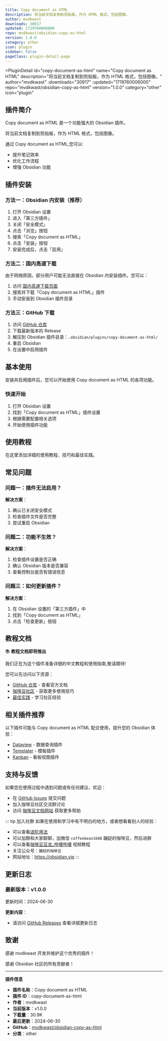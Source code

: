 ```yaml
---
title: Copy document as HTML
description: 将当前文档复制到剪贴板，作为 HTML 格式，包括图像。
author: mvdkwast
downloads: 30917
updated: 1719760006000
repo: mvdkwast/obsidian-copy-as-html
version: 1.0.0
category: other
icon: plugin
sidebar: false
pageClass: plugin-detail-page
---
```


<PluginDetail
  id="copy-document-as-html"
  name="Copy document as HTML"
  description="将当前文档复制到剪贴板，作为 HTML 格式，包括图像。"
  author="mvdkwast"
  :downloads="30917"
  :updated="1719760006000"
  repo="mvdkwast/obsidian-copy-as-html"
  version="1.0.0"
  category="other"
  icon="plugin"
>

<!-- AUTO_GENERATED_START -->
## 插件简介

Copy document as HTML 是一个功能强大的 Obsidian 插件。

将当前文档复制到剪贴板，作为 HTML 格式，包括图像。

通过 Copy document as HTML,您可以:

- 提升笔记效率
- 优化工作流程
- 增强 Obsidian 功能

<!-- AUTO_GENERATED_END -->

<!-- AUTO_GENERATED_START -->
## 插件安装

### 方法一：Obsidian 内安装（推荐）

1. 打开 Obsidian 设置
2. 进入「第三方插件」
3. 关闭「安全模式」
4. 点击「浏览」按钮
5. 搜索「Copy document as HTML」
6. 点击「安装」按钮
7. 安装完成后，点击「启用」

### 方法二：国内高速下载

由于网络原因，部分用户可能无法直接在 Obsidian 内安装插件。您可以：

1. 访问 [国内高速下载页面](/zh/documentation/obsidian-plugins-download.html)
2. 搜索并下载「Copy document as HTML」插件
3. 手动安装到 Obsidian 插件目录

### 方法三：GitHub 下载

1. 访问 [GitHub 仓库](https://github.com/mvdkwast/obsidian-copy-as-html)
2. 下载最新版本的 Release
3. 解压到 Obsidian 插件目录：`.obsidian/plugins/copy-document-as-html/`
4. 重启 Obsidian
5. 在设置中启用插件

## 基本使用

安装并启用插件后，您可以开始使用 Copy document as HTML 的各项功能。

### 快速开始

1. 打开 Obsidian 设置
2. 找到「Copy document as HTML」插件设置
3. 根据需要配置相关选项
4. 开始使用插件功能

<!-- AUTO_GENERATED_END -->

<!-- CUSTOM_CONTENT_START:tutorial -->
## 使用教程

在这里添加详细的使用教程、技巧和最佳实践。

<!-- CUSTOM_CONTENT_END:tutorial -->

<!-- SHARED_CONTENT_START -->
## 常见问题

### 问题一：插件无法启用？

**解决方案**：
1. 确认已关闭安全模式
2. 检查插件文件是否完整
3. 尝试重启 Obsidian

### 问题二：功能不生效？

**解决方案**：
1. 检查插件设置是否正确
2. 确认 Obsidian 版本是否兼容
3. 查看控制台是否有错误信息

### 问题三：如何更新插件？

**解决方案**：
1. 在 Obsidian 设置的「第三方插件」中
2. 找到「Copy document as HTML」
3. 点击「检查更新」按钮

## 教程文档

📚 **教程文档即将推出**

我们正在为这个插件准备详细的中文教程和使用指南,敬请期待!

您可以先访问以下资源：
- [GitHub 仓库](https://github.com/mvdkwast/obsidian-copy-as-html) - 查看官方文档
- [咖啡豆社区](/zh/bases/) - 获取更多使用技巧
- [最佳实践](/zh/best-practices/) - 学习社区经验

## 相关插件推荐

以下插件可能与 Copy document as HTML 配合使用，提升您的 Obsidian 体验：

- [Dataview](/zh/plugins/dataview.html) - 数据查询插件
- [Templater](/zh/plugins/templater-obsidian.html) - 模板插件
- [Kanban](/zh/plugins/obsidian-kanban.html) - 看板视图插件

## 支持与反馈

如果您在使用过程中遇到问题或有任何建议，欢迎：

- 在 [GitHub Issues](https://github.com/mvdkwast/obsidian-copy-as-html/issues) 提交问题
- 加入咖啡豆社区交流群讨论
- 访问 [咖啡豆文档网站](https://obsidian.vip) 获取更多帮助

::: tip 加入社群
如果在使用和学习中有不明白的地方，或者想看看别人的经验：
- 可以查看[进阶用法](/zh/advanced)
- 可以加群和大家聊聊，加微信 `coffeebean1688` 蹦跶的咖啡豆，然后进群
- 可以查看[咖啡豆豆龙_哔哩哔哩](https://space.bilibili.com/618777356) 视频教程
- 关注公众号：`蹦跶的咖啡豆`
- 网站地址：https://obsidian.vip
:::
<!-- SHARED_CONTENT_END -->

<!-- AUTO_GENERATED_START -->
## 更新日志

### 最新版本：v1.0.0

更新时间：2024-06-30

**更新内容**：
- 请访问 [GitHub Releases](https://github.com/mvdkwast/obsidian-copy-as-html/releases) 查看详细更新日志

## 致谢

感谢 mvdkwast 开发并维护这个优秀的插件！

感谢 Obsidian 社区的所有贡献者！

---

**插件信息**
- **插件名称**：Copy document as HTML
- **插件 ID**：copy-document-as-html
- **作者**：mvdkwast
- **当前版本**：v1.0.0
- **下载量**：30.9K
- **最后更新**：2024-06-30
- **GitHub**：[mvdkwast/obsidian-copy-as-html](https://github.com/mvdkwast/obsidian-copy-as-html)
- **分类**：other
<!-- AUTO_GENERATED_END -->

</PluginDetail>

